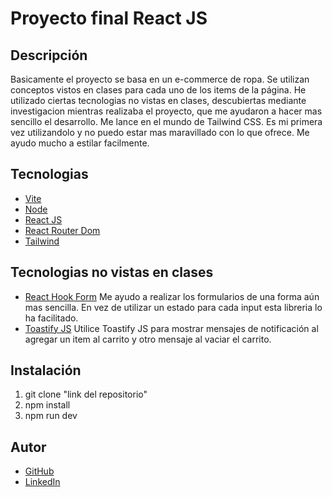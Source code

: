 # Proyecto final React JS

## Descripción

Basicamente el proyecto se basa en un e-commerce de ropa. Se utilizan conceptos vistos en clases para cada uno de los items de la página. He utilizado ciertas tecnologias no vistas en clases, descubiertas mediante investigacion mientras realizaba el proyecto, que me ayudaron a hacer mas sencillo el desarrollo. Me lance en el mundo de Tailwind CSS. Es mi primera vez utilizandolo y no puedo estar mas maravillado con lo que ofrece. Me ayudo mucho a estilar facilmente.

## Tecnologias

- [Vite](https://vitejs.dev "Vite")
- [Node](https://nodejs.org/en "Node")
- [React JS](https://es.react.dev "React JS")
- [React Router Dom](https://reactrouter.com/en/main "React Router Dom")
- [Tailwind](https://tailwindcss.com "Tailwind")

## Tecnologias no vistas en clases

- [React Hook Form](https://www.react-hook-form.com "React Hook Form")
  Me ayudo a realizar los formularios de una forma aún mas sencilla. En vez de utilizar un estado para cada input esta libreria lo ha facilitado.
- [Toastify JS](https://github.com/apvarun/toastify-js/blob/master/README.md "Toastify JS")
  Utilice Toastify JS para mostrar mensajes de notificación al agregar un item al carrito y otro mensaje al vaciar el carrito.

## Instalación

1.  git clone "link del repositorio"
2.  npm install
3.  npm run dev

## Autor

- [GitHub](https://github.com/home2910 "GitHub")
- [LinkedIn](https://www.linkedin.com/in/homero-parra-b04473263/ "LinkedIn")

